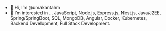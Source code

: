 - 👋 Hi, I’m @umakantahm
- 👀 I’m interested in ... JavaScript, Node.js, Express.js, Nest.js, Java/J2EE, Spring/SpringBoot, SQL, MongoDB, Angular, Docker, Kubernetes, Backend Development, Full Stack Development.

<!---
umakantahm/umakantahm is a ✨ special ✨ repository because its `README.md` (this file) appears on your GitHub profile.
You can click the Preview link to take a look at your changes.
--->
